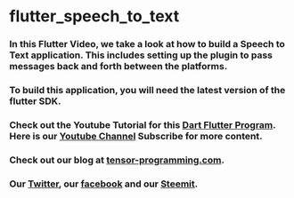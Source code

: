 # flutter_speech_to_text

### In this Flutter Video, we take a look at how to build a Speech to Text application.  This includes setting up the plugin to pass messages back and forth between the platforms. 

### To build this application, you will need the latest version of the flutter SDK.  
### Check out the Youtube Tutorial for this [Dart Flutter Program](https://youtu.be/-rQ_OmPj300). Here is our [Youtube Channel](https://www.youtube.com/channel/UCYqCZOwHbnPwyjawKfE21wg) Subscribe for more content.

### Check out our blog at [tensor-programming.com](http://tensor-programming.com/).

### Our [Twitter](https://twitter.com/TensorProgram), our [facebook](https://www.facebook.com/Tensor-Programming-1197847143611799/) and our [Steemit](https://steemit.com/@tensor).
